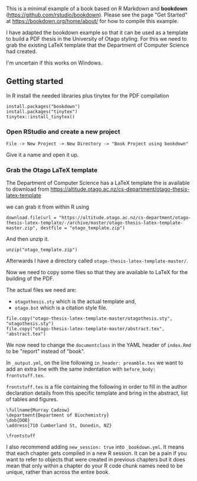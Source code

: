 This is a minimal example of a book based on R Markdown and **bookdown** (https://github.com/rstudio/bookdown). Please see the page "Get Started" at https://bookdown.org/home/about/ for how to compile this example.

I have adapted the bookdown example so that it can be used as a template to build a PDF thesis in the University of Otago styling. For this we need to grab the existing LaTeX template that the Department of Computer Science had created.

I'm uncertain if this works on Windows.

## Getting started

In R install the needed libraries plus tinytex for the PDF compilation
```
install.packages("bookdown")
install.packages("tinytex")
tinytex::install_tinytex()
```

### Open RStudio and create a new project

`File -> New Project -> New Directory -> "Book Project using bookdown"`

Give it a name and open it up.

### Grab the Otago LaTeX template

The Department of Computer Science has a LaTeX template the is available to download from https://altitude.otago.ac.nz/cs-department/otago-thesis-latex-template

we can grab it from within R using

```
download.file(url = "https://altitude.otago.ac.nz/cs-department/otago-thesis-latex-template/-/archive/master/otago-thesis-latex-template-master.zip", destfile = "otago_template.zip")
```

And then unzip it. 

```
unzip("otago_template.zip")
```

Afterwards I have a directory called `otago-thesis-latex-template-master/`.

Now we need to copy some files so that they are available to LaTeX for the building of the PDF.

The actual files we need are:

- `otagothesis.sty` which is the actual template and,
- `otago.bst` which is a citation style file.

```
file.copy("otago-thesis-latex-template-master/otagothesis.sty", "otagothesis.sty")
file.copy("otago-thesis-latex-template-master/abstract.tex", "abstract.tex")
```

We now need to change the `documentclass` in the YAML header of `index.Rmd` to be "report" instead of "book".

In `_output.yml`, on the line following `in_header: preamble.tex` we want to add an extra line with the same indentation with `before_body: frontstuff.tex`.

`frontstuff.tex` is a file containing the following in order to fill in the author declaration details from this specific template and bring in the abstract, list of tables and figures.

```
\fullname{Murray Cadzow}
\department{Department of Biochemistry}
\dob{DOB}
\address{710 Cumberland St, Dunedin, NZ}

\frontstuff
```

I also recommend adding `new_session: true` into `_bookdown.yml`. It means that each chapter gets compiled in a new R session. It can be a pain if you want to refer to objects that were created in previous chapters but it does mean that only within a chapter do your R code chunk names need to be unique, rather than across the entire book.
